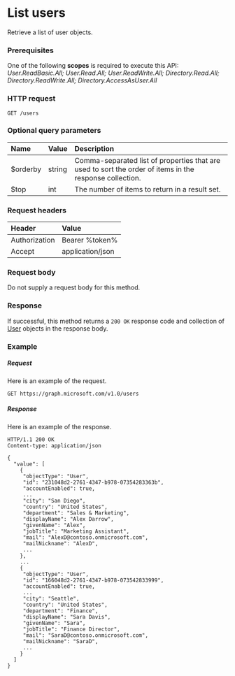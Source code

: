 # List users

Retrieve a list of user objects.
### Prerequisites
One of the following **scopes** is required to execute this API: 
*User.ReadBasic.All; User.Read.All; User.ReadWrite.All; Directory.Read.All; Directory.ReadWrite.All; Directory.AccessAsUser.All*
### HTTP request
<!-- { "blockType": "ignored" } -->
```http
GET /users
```
### Optional query parameters
|Name|Value|Description|
|:---------------|:--------|:-------|
|$orderby|string|Comma-separated list of properties that are used to sort the order of items in the response collection.|
|$top|int|The number of items to return in a result set.|

### Request headers
| Header       | Value|
|:-----------|:------|
| Authorization  | Bearer %token%  |
| Accept  | application/json|

### Request body
Do not supply a request body for this method.
### Response
If successful, this method returns a `200 OK` response code and collection of [User](../resources/user.md) objects in the response body.
### Example
##### Request
Here is an example of the request.
<!-- {
  "blockType": "request",
  "name": "get_users"
}-->
```http
GET https://graph.microsoft.com/v1.0/users
```
##### Response
Here is an example of the response.
<!-- {
  "blockType": "response",
  "truncated": false,
  "@odata.type": "microsoft.graph.user",
  "isCollection": true
} -->
```http
HTTP/1.1 200 OK
Content-type: application/json

{
  "value": [
    {
     "objectType": "User",
     "id": "231048d2-2761-4347-b978-07354283363b",
     "accountEnabled": true,
     ...
     "city": "San Diego",
     "country": "United States",
     "department": "Sales & Marketing",
     "displayName": "Alex Darrow",
     "givenName": "Alex",
     "jobTitle": "Marketing Assistant",
     "mail": "AlexD@contoso.onmicrosoft.com",
     "mailNickname": "AlexD",
     ...
    },
    ...
    {
     "objectType": "User",
     "id": "166048d2-2761-4347-b978-073542833999",
     "accountEnabled": true,
     ...
     "city": "Seattle",
     "country": "United States",
     "department": "Finance",
     "displayName": "Sara Davis",
     "givenName": "Sara",
     "jobTitle": "Finance Director",
     "mail": "SaraD@contoso.onmicrosoft.com",
     "mailNickname": "SaraD",
     ...
    }
  ]
}
```

<!-- uuid: 8fcb5dbc-d5aa-4681-8e31-b001d5168d79
2015-10-25 14:57:30 UTC -->
<!-- {
  "type": "#page.annotation",
  "description": "List users",
  "keywords": "",
  "section": "documentation",
  "tocPath": ""
}-->
